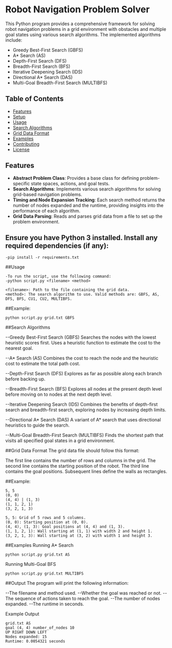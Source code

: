 # Robot Navigation Problem Solver

This Python program provides a comprehensive framework for solving robot navigation problems in a grid environment with obstacles and multiple goal states using various search algorithms. The implemented algorithms include:

- Greedy Best-First Search (GBFS)
- A* Search (AS)
- Depth-First Search (DFS)
- Breadth-First Search (BFS)
- Iterative Deepening Search (IDS)
- Directional A* Search (DAS)
- Multi-Goal Breadth-First Search (MULTIBFS)

## Table of Contents

- [Features](#features)
- [Setup](#setup)
- [Usage](#usage)
- [Search Algorithms](#search-algorithms)
- [Grid Data Format](#grid-data-format)
- [Examples](#examples)
- [Contributing](#contributing)
- [License](#license)

## Features

- **Abstract Problem Class**: Provides a base class for defining problem-specific state spaces, actions, and goal tests.
- **Search Algorithms**: Implements various search algorithms for solving grid-based navigation problems.
- **Timing and Node Expansion Tracking**: Each search method returns the number of nodes expanded and the runtime, providing insights into the performance of each algorithm.
- **Grid Data Parsing**: Reads and parses grid data from a file to set up the problem environment.

## Ensure you have Python 3 installed. Install any required dependencies (if any):

    -pip install -r requirements.txt

##Usage

    -To run the script, use the following command:
    -python script.py <filename> <method>

    <filename>: Path to the file containing the grid data.
    <method>: The search algorithm to use. Valid methods are: GBFS, AS, DFS, BFS, CU1, CU2, MULTIBFS.

##Example:

    python script.py grid.txt GBFS

##Search Algorithms

--Greedy Best-First Search (GBFS)
Searches the nodes with the lowest heuristic scores first. Uses a heuristic function to estimate the cost to the nearest goal.

--A* Search (AS)
Combines the cost to reach the node and the heuristic cost to estimate the total path cost.

--Depth-First Search (DFS)
Explores as far as possible along each branch before backing up.

--Breadth-First Search (BFS)
Explores all nodes at the present depth level before moving on to nodes at the next depth level.

--Iterative Deepening Search (IDS)
Combines the benefits of depth-first search and breadth-first search, exploring nodes by increasing depth limits.

--Directional A* Search (DAS)
A variant of A* search that uses directional heuristics to guide the search.

--Multi-Goal Breadth-First Search (MULTIBFS)
Finds the shortest path that visits all specified goal states in a grid environment.

##Grid Data Format
The grid data file should follow this format:

The first line contains the number of rows and columns in the grid.
The second line contains the starting position of the robot.
The third line contains the goal positions.
Subsequent lines define the walls as rectangles.

##Example:

    5, 5
    (0, 0)
    (4, 4) | (1, 3)
    (1, 1, 2, 1)
    (3, 2, 1, 3)
    
    5, 5: Grid of 5 rows and 5 columns.
    (0, 0): Starting position at (0, 0).
    (4, 4), (1, 3): Goal positions at (4, 4) and (1, 3).
    (1, 1, 2, 1): Wall starting at (1, 1) with width 2 and height 1.
    (3, 2, 1, 3): Wall starting at (3, 2) with width 1 and height 3.

##Examples
Running A* Search

    python script.py grid.txt AS

Running Multi-Goal BFS

    python script.py grid.txt MULTIBFS

##Output
The program will print the following information:

--The filename and method used.
--Whether the goal was reached or not.
--The sequence of actions taken to reach the goal.
--The number of nodes expanded.
--The runtime in seconds.

Example Output

    grid.txt AS
    goal (4, 4) number_of_nodes 10
    UP RIGHT DOWN LEFT
    Nodes expanded: 15
    Runtime: 0.0054321 seconds
